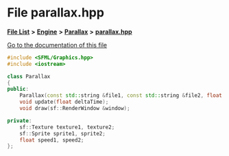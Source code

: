 

# File parallax.hpp

[**File List**](files.md) **>** [**Engine**](dir_7dd3fffce23fd825de4eb623b113c1bd.md) **>** [**Parallax**](dir_127bf1d17e553df95a92f785db2d2430.md) **>** [**parallax.hpp**](parallax_8hpp.md)

[Go to the documentation of this file](parallax_8hpp.md)


```C++
#include <SFML/Graphics.hpp>
#include <iostream>

class Parallax
{
public:
    Parallax(const std::string &file1, const std::string &file2, float speed1, float speed2);
    void update(float deltaTime);
    void draw(sf::RenderWindow &window);

private:
    sf::Texture texture1, texture2;
    sf::Sprite sprite1, sprite2;
    float speed1, speed2;
};
```


